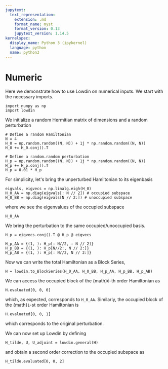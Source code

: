 ```yaml
---
jupytext:
  text_representation:
    extension: .md
    format_name: myst
    format_version: 0.13
    jupytext_version: 1.14.5
kernelspec:
  display_name: Python 3 (ipykernel)
  language: python
  name: python3
---
```

# Numeric

Here we demonstrate how to use Lowdin on numerical inputs.
We start with the necessary imports.

```{code-cell} ipython3
import numpy as np
import lowdin
```

We initialize a random Hermitian matrix of dimensions and a random perturbation
```{code-cell} ipython3
# Define a random Hamiltonian
N = 4
H_0 = np.random.random((N, N)) + 1j * np.random.random((N, N))
H_0 += H_0.conj().T

# Define a random.random perturbation
H_p = np.random.random((N, N)) + 1j * np.random.random((N, N))
H_p += H_p.conj().T
H_p = 0.01 * H_p
```

For simplicity, let's bring the unperturbed Hamiltonian to its eigenbasis
```{code-cell} ipython3
eigvals, eigvecs = np.linalg.eigh(H_0)
H_0_AA = np.diag(eigvals[: N // 2]) # occupied subspace
H_0_BB = np.diag(eigvals[N // 2:]) # unoccupied subspace
```
where we see the eigenvalues of the occupied subspace
```{code-cell} ipython3
H_0_AA
```

We bring the perturbation to the same occupied/unoccupied basis.
```{code-cell} ipython3
H_p = eigvecs.conj().T @ H_p @ eigvecs

H_p_AA = {(1, ): H_p[: N//2, : N // 2]}
H_p_BB = {(1, ): H_p[N//2:, N // 2:]}
H_p_AB = {(1, ): H_p[: N//2, N // 2:]}
```

Now we can write the total Hamiltonian as a Block Series,
```{code-cell} ipython3
H = lowdin.to_BlockSeries(H_0_AA, H_0_BB, H_p_AA, H_p_BB, H_p_AB)
```

We can access the occupied block of the {math}`0`-th order Hamiltonian as
```{code-cell} ipython3
H.evaluated[0, 0, 0]
```
which, as expected, corresponds to `H_0_AA`.
Similarly, the occupied block of the {math}`1`-st order Hamiltonian is

```{code-cell} ipython3
H.evaluated[0, 0, 1]
```
which corresponds to the original perturbation.

We can now set up Lowdin by defining

```{code-cell} ipython3
H_tilde, U, U_adjoint = lowdin.general(H)
```
and obtain a second order correction to the occupied subspace as

```{code-cell} ipython3
H_tilde.evaluated[0, 0, 2]
```

